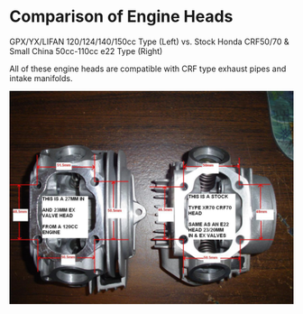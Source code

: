 # Comparison of Engine Heads

GPX/YX/LIFAN 120/124/140/150cc Type (Left) vs. Stock Honda CRF50/70 & Small China 50cc-110cc e22 Type (Right)

All of these engine heads are compatible with CRF type exhaust pipes and intake manifolds.

![Comparison of Engine Heads](../../static/img/LIFAV%20vs%20e22%20head%20PIVTURE%20dratv_1943_57254378.jpg)
